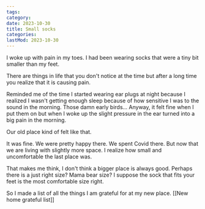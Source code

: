 ```yaml
---
tags:
category: 
date: 2023-10-30
title: Small socks
categories:
lastMod: 2023-10-30
---
```

I woke up with pain in my toes. I had been wearing socks that were a tiny bit smaller than my feet.

There are things in life that you don't notice at the time but after a long time you realize that it is causing pain.

Reminded me of the time I started wearing ear plugs at night because I realized I wasn't getting enough sleep because of how sensitive I was to the sound in the morning. Those damn early birds... Anyway, it felt fine when I put them on but when I woke up the slight pressure in the ear turned into a big pain in the morning.

Our old place kind of felt like that.

It was fine. We were pretty happy there. We spent Covid there. But now that we are living with slightly more space.  I realize how small and uncomfortable the last place was.

That makes me think, I don't think a bigger place is always good. Perhaps there is a just right size? Mama bear size? I suppose the sock that fits your feet is the most comfortable size right.



So I made a list of all the things I am grateful for at my new place. [[New home grateful list]]

